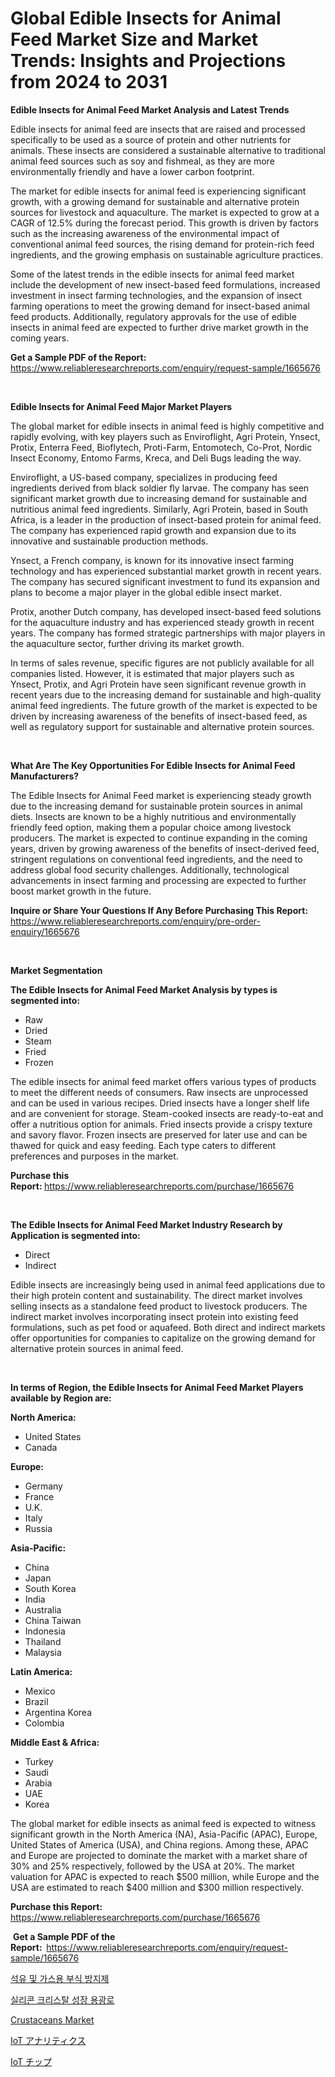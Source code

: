<p><h1>Global Edible Insects for Animal Feed Market Size and Market Trends: Insights and Projections from 2024 to 2031</h1></p><p><strong>Edible Insects for Animal Feed Market Analysis and Latest Trends</strong></p>
<p><p>Edible insects for animal feed are insects that are raised and processed specifically to be used as a source of protein and other nutrients for animals. These insects are considered a sustainable alternative to traditional animal feed sources such as soy and fishmeal, as they are more environmentally friendly and have a lower carbon footprint.</p><p>The market for edible insects for animal feed is experiencing significant growth, with a growing demand for sustainable and alternative protein sources for livestock and aquaculture. The market is expected to grow at a CAGR of 12.5% during the forecast period. This growth is driven by factors such as the increasing awareness of the environmental impact of conventional animal feed sources, the rising demand for protein-rich feed ingredients, and the growing emphasis on sustainable agriculture practices.</p><p>Some of the latest trends in the edible insects for animal feed market include the development of new insect-based feed formulations, increased investment in insect farming technologies, and the expansion of insect farming operations to meet the growing demand for insect-based animal feed products. Additionally, regulatory approvals for the use of edible insects in animal feed are expected to further drive market growth in the coming years.</p></p>
<p><strong>Get a Sample PDF of the Report:&nbsp;</strong> <a href="https://www.reliableresearchreports.com/enquiry/request-sample/1665676">https://www.reliableresearchreports.com/enquiry/request-sample/1665676</a></p>
<p>&nbsp;</p>
<p><strong>Edible Insects for Animal Feed Major Market Players</strong></p>
<p><p>The global market for edible insects in animal feed is highly competitive and rapidly evolving, with key players such as Enviroflight, Agri Protein, Ynsect, Protix, Enterra Feed, Bioflytech, Proti-Farm, Entomotech, Co-Prot, Nordic Insect Economy, Entomo Farms, Kreca, and Deli Bugs leading the way. </p><p>Enviroflight, a US-based company, specializes in producing feed ingredients derived from black soldier fly larvae. The company has seen significant market growth due to increasing demand for sustainable and nutritious animal feed ingredients. Similarly, Agri Protein, based in South Africa, is a leader in the production of insect-based protein for animal feed. The company has experienced rapid growth and expansion due to its innovative and sustainable production methods.</p><p>Ynsect, a French company, is known for its innovative insect farming technology and has experienced substantial market growth in recent years. The company has secured significant investment to fund its expansion and plans to become a major player in the global edible insect market. </p><p>Protix, another Dutch company, has developed insect-based feed solutions for the aquaculture industry and has experienced steady growth in recent years. The company has formed strategic partnerships with major players in the aquaculture sector, further driving its market growth.</p><p>In terms of sales revenue, specific figures are not publicly available for all companies listed. However, it is estimated that major players such as Ynsect, Protix, and Agri Protein have seen significant revenue growth in recent years due to the increasing demand for sustainable and high-quality animal feed ingredients. The future growth of the market is expected to be driven by increasing awareness of the benefits of insect-based feed, as well as regulatory support for sustainable and alternative protein sources.</p></p>
<p>&nbsp;</p>
<p><strong>What Are The Key Opportunities For Edible Insects for Animal Feed Manufacturers?</strong></p>
<p><p>The Edible Insects for Animal Feed market is experiencing steady growth due to the increasing demand for sustainable protein sources in animal diets. Insects are known to be a highly nutritious and environmentally friendly feed option, making them a popular choice among livestock producers. The market is expected to continue expanding in the coming years, driven by growing awareness of the benefits of insect-derived feed, stringent regulations on conventional feed ingredients, and the need to address global food security challenges. Additionally, technological advancements in insect farming and processing are expected to further boost market growth in the future.</p></p>
<p><strong>Inquire or Share Your Questions If Any Before Purchasing This Report:</strong> <a href="https://www.reliableresearchreports.com/enquiry/pre-order-enquiry/1665676">https://www.reliableresearchreports.com/enquiry/pre-order-enquiry/1665676</a></p>
<p>&nbsp;</p>
<p><strong>Market Segmentation</strong></p>
<p><strong>The Edible Insects for Animal Feed Market Analysis by types is segmented into:</strong></p>
<p><ul><li>Raw</li><li>Dried</li><li>Steam</li><li>Fried</li><li>Frozen</li></ul></p>
<p><p>The edible insects for animal feed market offers various types of products to meet the different needs of consumers. Raw insects are unprocessed and can be used in various recipes. Dried insects have a longer shelf life and are convenient for storage. Steam-cooked insects are ready-to-eat and offer a nutritious option for animals. Fried insects provide a crispy texture and savory flavor. Frozen insects are preserved for later use and can be thawed for quick and easy feeding. Each type caters to different preferences and purposes in the market.</p></p>
<p><strong>Purchase this Report:&nbsp;</strong><a href="https://www.reliableresearchreports.com/purchase/1665676">https://www.reliableresearchreports.com/purchase/1665676</a></p>
<p>&nbsp;</p>
<p><strong>The Edible Insects for Animal Feed Market Industry Research by Application is segmented into:</strong></p>
<p><ul><li>Direct</li><li>Indirect</li></ul></p>
<p><p>Edible insects are increasingly being used in animal feed applications due to their high protein content and sustainability. The direct market involves selling insects as a standalone feed product to livestock producers. The indirect market involves incorporating insect protein into existing feed formulations, such as pet food or aquafeed. Both direct and indirect markets offer opportunities for companies to capitalize on the growing demand for alternative protein sources in animal feed.</p></p>
<p>&nbsp;</p>
<p><strong>In terms of Region, the Edible Insects for Animal Feed Market Players available by Region are:</strong></p>
<p>
    <p> <strong> North America: </strong>
        <ul>
            <li>United States</li>
            <li>Canada</li>
        </ul>
        </p> 
    <p> <strong> Europe: </strong>
        <ul>
            <li>Germany</li>
            <li>France</li>
            <li>U.K.</li>
            <li>Italy</li>
            <li>Russia</li>
        </ul>
        </p> 
    <p> <strong> Asia-Pacific: </strong>
        <ul>
            <li>China</li>
            <li>Japan</li>
            <li>South Korea</li>
            <li>India</li>
            <li>Australia</li>
            <li>China Taiwan</li>
            <li>Indonesia</li>
            <li>Thailand</li>
            <li>Malaysia</li>
        </ul>
        </p> 
    <p> <strong> Latin America: </strong>
        <ul>
            <li>Mexico</li>
            <li>Brazil</li>
            <li>Argentina Korea</li>
            <li>Colombia</li>
        </ul>
        </p> 
    <p> <strong> Middle East & Africa: </strong>
        <ul>
            <li>Turkey</li>
            <li>Saudi</li>
            <li>Arabia</li>
            <li>UAE</li>
            <li>Korea</li>
        </ul>
    </p>
    </p>
<p><p>The global market for edible insects as animal feed is expected to witness significant growth in the North America (NA), Asia-Pacific (APAC), Europe, United States of America (USA), and China regions. Among these, APAC and Europe are projected to dominate the market with a market share of 30% and 25% respectively, followed by the USA at 20%. The market valuation for APAC is expected to reach $500 million, while Europe and the USA are estimated to reach $400 million and $300 million respectively.</p></p>
<p><strong>Purchase this Report: </strong><a href="https://www.reliableresearchreports.com/purchase/1665676">https://www.reliableresearchreports.com/purchase/1665676</a></p>
<p>&nbsp;<strong>Get a Sample PDF of the Report:&nbsp;&nbsp;</strong><a href="https://www.reliableresearchreports.com/enquiry/request-sample/1665676">https://www.reliableresearchreports.com/enquiry/request-sample/1665676</a></p>
<p><strong></strong></p>
<p><p><a href="https://medium.com/@hazelklievgspy6vdcsmu106w/%EC%9C%A0%EB%A5%98-%EB%B0%8F-%EA%B0%80%EC%8A%A4%EC%9A%A9-%EB%B6%80%EC%8B%9D-%EC%96%B5%EC%A0%9C%EC%A0%9C-%EC%8B%9C%EC%9E%A5-%EA%B7%9C%EB%AA%A8%EC%99%80-%EC%8B%9C%EC%9E%A5-%EB%8F%99%ED%96%A5-%EC%99%84%EC%A0%84%ED%95%9C-%EC%97%85%EA%B3%84-%EA%B0%9C%EC%9A%94-2024%EB%85%84%EB%B6%80%ED%84%B0-2031%EB%85%84%EA%B9%8C%EC%A7%80-73733de08a89">석유 및 가스용 부식 방지제</a></p><p><a href="https://medium.com/@hazelklievgspy6vdcsmu106w/%EC%8B%A4%EB%A6%AC%EC%BD%98-%EA%B2%B0%EC%A0%95-%EC%84%B1%EC%9E%A5%EB%A1%9C-%EC%8B%9C%EC%9E%A5-%EB%8F%99%ED%96%A5-%EB%B0%8F-%EC%8B%9C%EC%9E%A5-%EB%B6%84%EC%84%9D%EC%9D%80-2024-2031%EB%85%84%EA%B9%8C%EC%A7%80-%EC%98%88%EC%B8%A1%EB%90%A9%EB%8B%88%EB%8B%A4-e0f736f93372">실리콘 크리스탈 성장 용광로</a></p><p><a href="https://github.com/moyahfrancoestellec51j635wcx/Market-Research-Report-List-1/blob/main/crustaceans-market.md">Crustaceans Market</a></p><p><a href="https://medium.com/@dathomson6534/iot%E3%82%A2%E3%83%8A%E3%83%AA%E3%83%86%E3%82%A3%E3%82%AF%E3%82%B9%E5%B8%82%E5%A0%B4%E5%B1%95%E6%9C%9B-%E6%A5%AD%E7%95%8C%E6%A6%82%E8%A6%81%E3%81%A8%E4%BA%88%E6%B8%AC-2024%E5%B9%B4%E3%81%8B%E3%82%892031%E5%B9%B4-dcf27e31e5b3">IoT アナリティクス</a></p><p><a href="https://medium.com/@dathomson6534/iot%E3%83%81%E3%83%83%E3%83%97%E3%81%AE%E5%B8%82%E5%A0%B4%E3%82%B7%E3%82%A7%E3%82%A2%E3%81%AE%E9%80%B2%E5%8C%96%E3%81%A8%E5%B8%82%E5%A0%B4%E6%88%90%E9%95%B7%E3%83%88%E3%83%AC%E3%83%B3%E3%83%892024%E5%B9%B4-2031%E5%B9%B4-71e155bdfcc9">IoT チップ</a></p></p>